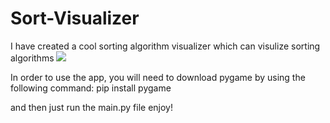 # Sort-Visualizer
I have created a cool sorting algorithm visualizer which can visulize sorting algorithms
 <img src="https://cdn.discordapp.com/attachments/787353648576987148/949600314489733160/unknown.png"> 
 
 In order to use the app, you will need to download pygame by using the following command:
 pip install pygame
 
 and then just run the main.py file
 enjoy!
